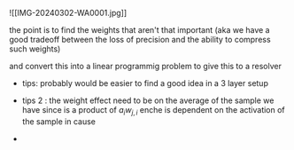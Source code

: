 ![[IMG-20240302-WA0001.jpg]]

the point is to find the weights that aren't that important (aka we have a good tradeoff between the loss of precision and the ability to compress such weights)


and convert this into a linear programmig problem to give this to a resolver 

- tips: probably would be easier to find a good idea in a 3 layer setup
- tips 2 : the weight effect need to be on the average of the sample we have since is a product of $a_i w_{j,i}$ enche is dependent on the activation of the sample in cause

- 

